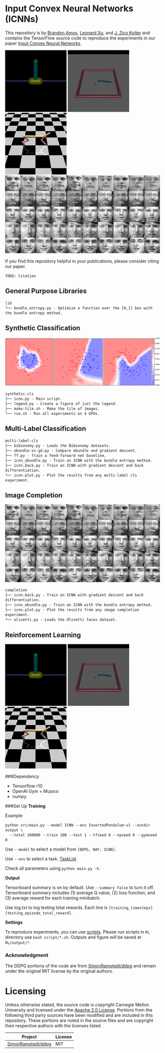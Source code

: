 # Input Convex Neural Networks (ICNNs)

This repository is by [Brandon Amos](http://bamos.github.io),
[Leonard Xu](https://github.com/Leonard-Xu),
and [J. Zico Kolter](http://zicokolter.com)
and contains the TensorFlow source code to reproduce the
experiments in our paper
[Input Convex Neural Networks](TODO).

![](/RL/misc/pendulum.gif)
![](/RL/misc/reacher.gif)
![](/RL/misc/halfcheetah.gif)
![](/images/completion.png)

If you find this repository helpful in your publications,
please consider citing our paper.

```
TODO: Citation
```

## General Purpose Libraries

```
lib
└── bundle_entropy.py - Optimize a function over the [0,1] box with the bundle entropy method.
```

## Synthetic Classification

![](/images/synthetic.png)

```
synthetic-cls
├── icnn.py - Main script.
├── legend.py - Create a figure of just the legend.
├── make-tile.sh - Make the tile of images.
└── run.sh - Run all experiments on 4 GPUs.
```

## Multi-Label Classification

```
multi-label-cls
├── bibsonomy.py - Loads the Bibsonomy datasets.
├── ebundle-vs-gd.py - Compare ebundle and gradient descent.
├── ff.py - Train a feed-forward net baseline.
├── icnn_ebundle.py - Train an ICNN with the bundle entropy method.
├── icnn.back.py - Train an ICNN with gradient descent and back differentiation.
└── icnn.plot.py - Plot the results from any multi-label cls experiment.
```

## Image Completion

![](/images/completion.png)

```
completion
├── icnn.back.py - Train an ICNN with gradient descent and back differentiation.
├── icnn_ebundle.py - Train an ICNN with the bundle entropy method.
├── icnn.plot.py - Plot the results from any image completion experiment.
└── olivetti.py - Loads the Olivetti faces dataset.
```

## Reinforcement Learning

![](/RL/misc/pendulum.gif)
![](/RL/misc/reacher.gif)
![](/RL/misc/halfcheetah.gif)

###Dependency

- Tensorflow r10
- OpenAI Gym + Mujoco
- numpy

###Set Up
**Training**

Example

```
python src/main.py --model ICNN --env InvertedPendulum-v1 --outdir output \
  --total 100000 --train 100 --test 1 --tfseed 0 --npseed 0 --gymseed 0
```

Use `--model` to select a model from `[DDPG, NAF, ICNN]`.

Use `--env` to select a task. [TaskList](https://gym.openai.com/envs#mujoco)

Check all parameters using `python main.py -h`.

**Output**

Tensorboard summary is on by default. Use `--summary False` to turn it off. Tensorboard summary includes (1) average Q value, (2) loss function, and (3) average reward for each training minibatch.

Use log.txt to log testing total rewards. Each line is `[training_timesteps]	[testing_episode_total_reward]`.

**Settings**

To reproduce experiments, you can use [scripts](/RL/scripts/). Please run scripts in `RL` directory use `bash script/*.sh`. Outputs and figure will be saved at `RL/output/*`.


### Acknowledgment
The DDPG portions of the code are from
[SimonRamstedt/ddpg](https://github.com/SimonRamstedt/ddpg)
and remain under the original MIT license
by the original authors.

# Licensing

Unless otherwise stated, the source code is copyright
Carnegie Mellon University and licensed under the
[Apache 2.0 License](./LICENSE).
Portions from the following third party sources have
been modified and are included in this repository.
These portions are noted in the source files and are
copyright their respective authors with
the licenses listed.

Project | License
---|---|
| [SimonRamstedt/ddpg](https://github.com/SimonRamstedt/ddpg) | MIT |
